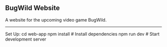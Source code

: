 ## BugWild Website

A website for the upcoming video game BugWild. 

---

Set Up:
cd web-app
npm install                 # Install dependencies
npm run dev                 # Start development server
